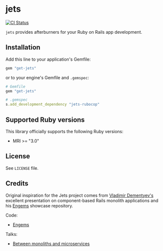 [gem]: https://rubygems.org/gems/jets
[actions]: https://github.com/getjets/jets/actions

# jets

[![CI Status](https://github.com/getjets/jets/workflows/ci/badge.svg)][actions]

`jets` provides afterburners for your Ruby on Rails app development.

## Installation

Add this line to your application's Gemfile:

```ruby
gem "get-jets"
```

or to your engine's Gemfile and `.gemspec`:

```ruby
# Gemfile
gem "get-jets"

# .gemspec
s.add_development_dependency "jets-rubocop"
```

## Supported Ruby versions

This library officially supports the following Ruby versions:

* MRI >= "3.0"

## License

See `LICENSE` file.

## Credits

Original inspiration for the Jets project comes from [Vladimir Dementyev's](https://github.com/palkan)
excellent presentation on component-based Rails monolith applications and his [Engems](https://github.com/palkan/engems)
showcase repository.

Code:
- [Engems](https://github.com/palkan/engems)

Talks:
- [Between monoliths and microservices](https://noti.st/palkan/VWPOSd/between-monoliths-and-microservices)
